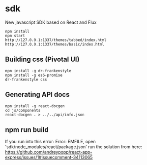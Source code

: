 # sdk
New javascript SDK based on React and Flux

    npm install
    npm start
    http://127.0.0.1:1337/themes/tabbed/index.html
    http://127.0.0.1:1337/themes/basic/index.html

## Building css (Pivotal UI)

    npm install -g dr-frankenstyle
    npm install -g es6-promise
    dr-frankenstyle css

## Generating API docs

    npm install -g react-docgen
    cd js/components
    react-docgen . > ../../api/info.json

## npm run build
If you run into this error: Error: EMFILE, open 'sdk/node_modules/react/package.json' run the solution from here: https://github.com/andreypopp/react-app-express/issues/1#issuecomment-34113065

